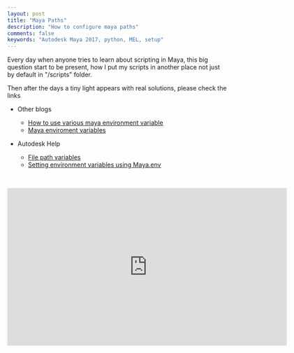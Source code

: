 ```yaml
---
layout: post
title: "Maya Paths"
description: "How to configure maya paths"
comments: false
keywords: "Autodesk Maya 2017, python, MEL, setup"
---
```


Every day when anyone tries to learn about scripting in Maya, this big question start to be present, how I put my scripts in another place not just by default in "/scripts" folder. 

Then after the days a tiny light appears with real solutions, please check the links



-  Other blogs
   -  [How to use various maya environment variable](http://www.worldofmaya.com/t_envvars.html)
   -  [Maya enviroment variables](https://github.com/mottosso/Maya-Environment-Variables)

-  Autodesk Help

   -  [File path variables](https://knowledge.autodesk.com/support/maya/learn-explore/caas/CloudHelp/cloudhelp/2016/ENU/Maya/files/GUID-228CCA33-4AFE-4380-8C3D-18D23F7EAC72-htm.html)
   -  [Setting environment variables using Maya.env](https://knowledge.autodesk.com/support/maya/learn-explore/caas/CloudHelp/cloudhelp/2016/ENU/Maya/files/GUID-8EFB1AC1-ED7D-4099-9EEE-624097872C04-htm.html)

   ​



<iframe src="https://player.vimeo.com/video/81537591?byline=0&portrait=0" width="640" height="360" frameborder="0" webkitallowfullscreen mozallowfullscreen allowfullscreen></iframe>
